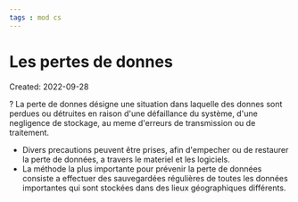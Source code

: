 ```yaml
---
tags : mod cs
---
```

# Les pertes de donnes
Created: 2022-09-28

?
La perte de donnes désigne une situation dans laquelle des donnes sont perdues ou détruites en raison d'une défaillance du système, d'une negligence de stockage, au meme d'erreurs de transmission ou de traitement. 
<!--SR:!2022-11-20,39,270-->

- Divers precautions peuvent être prises, afin d'empecher ou de restaurer la perte de données, a travers le materiel et les logiciels. 
- La méthode la plus importante pour prévenir la perte de données consiste a effectuer des sauvegardées régulières de toutes les données importantes qui sont stockées dans des lieux géographiques différents. 